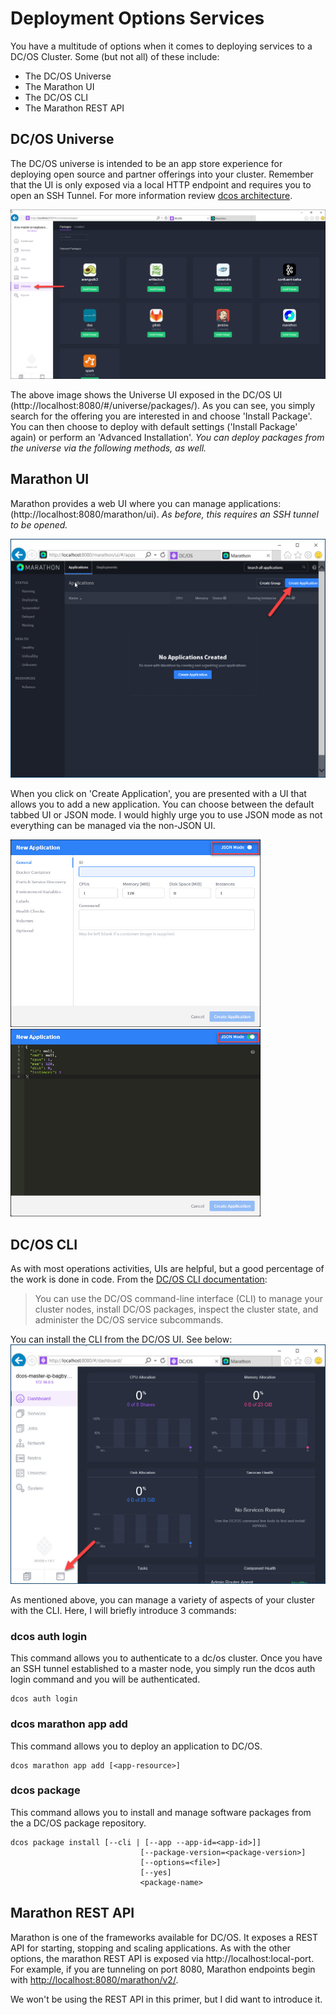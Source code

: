 # Deployment Options Services
You have a multitude of options when it comes to deploying services to a DC/OS Cluster.  Some (but not all) of these include:
- The DC/OS Universe
- The Marathon UI
- The DC/OS CLI
- The Marathon REST API

## DC/OS Universe
The DC/OS universe is intended to be an app store experience for deploying open source and partner offerings into your cluster.  Remember that the UI is only exposed via a local HTTP endpoint and requires you to open an SSH Tunnel.  For more information review [dcos architecture](https://github.com/RobBagby/dcos-primer/blob/master/dcos-architecture.md).

![DC/OS Universe](https://github.com/robbagby/dcos-primer/raw/master/images/dcos-universe.jpg)

The above image shows the Universe UI exposed in the DC/OS UI (http://localhost:8080/#/universe/packages/). 	As you can see, you simply search for the offering you are interested in and choose 'Install Package'.  You can then choose to deploy with default settings ('Install Package' again) or perform an 'Advanced Installation'.  _You can  deploy packages from the universe via the following methods, as well._
## Marathon UI
Marathon provides a web UI where you can manage applications: (http://localhost:8080/marathon/ui).  _As before, this requires an SSH tunnel to be opened._

![DC/OS Universe](https://github.com/robbagby/dcos-primer/raw/master/images/marathon-create-application.jpg)

When you click on 'Create Application', you are presented with a UI that allows you to add a new application.  You can choose between the default tabbed UI or JSON mode.  I would highly urge you to use JSON mode as not everything can be managed via the non-JSON UI.

<img src="https://github.com/robbagby/dcos-primer/raw/master/images/marathon-new-app-nonjson.jpg" alt="New Application" style="width: 400px;height: 300px"/>
<img src="https://github.com/robbagby/dcos-primer/raw/master/images/marathon-new-app-json.jpg" alt="New Application - JSON" style="width: 400px;height: 300px"/>

## DC/OS CLI
As with most operations activities, UIs are helpful, but a good percentage of the work is done in code.  From the [DC/OS CLI documentation](https://dcos.io/docs/1.8/usage/cli/): 
>You can use the DC/OS command-line interface (CLI) to manage your cluster nodes, install DC/OS packages, inspect the cluster state, and administer the DC/OS service subcommands. 

You can install the CLI from the DC/OS UI.  See below:
![Install DC/OS CLI](https://github.com/robbagby/dcos-primer/raw/master/images/install-dcos-cli.jpg)

As mentioned above, you can manage a variety of aspects of your cluster with the CLI.  Here, I will briefly introduce 3 commands:

### dcos auth login
This command allows you to authenticate to a dc/os cluster.  Once you have an SSH tunnel established to a master node, you simply run the dcos auth login command and you will be authenticated.

    dcos auth login

### dcos marathon app add
This command allows you to deploy an application to DC/OS.

    dcos marathon app add [<app-resource>]

### dcos package 
This command allows you to install and manage software packages from the a DC/OS package repository.

    dcos package install [--cli | [--app --app-id=<app-id>]]
                                 [--package-version=<package-version>]
                                 [--options=<file>]
                                 [--yes]
                                 <package-name>                         
## Marathon REST API
Marathon is one of the frameworks available for DC/OS.  It exposes a REST API for starting, stopping and scaling applications. As with the other options, the marathon REST API is exposed via http://localhost:local-port.  For example, if you are tunneling on port 8080, Marathon endpoints begin with  <http://localhost:8080/marathon/v2/>.

We won't be using the REST API in this primer, but I did want to introduce it.  
                         
                         